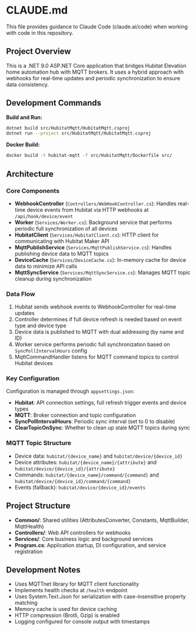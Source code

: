 
# CLAUDE.md

This file provides guidance to Claude Code (claude.ai/code) when working with code in this repository.

## Project Overview

This is a .NET 9.0 ASP.NET Core application that bridges Hubitat Elevation home automation hub with MQTT brokers. It uses a hybrid approach with webhooks for real-time updates and periodic synchronization to ensure data consistency.

## Development Commands

**Build and Run:**
```bash
dotnet build src/HubitatMqtt/HubitatMqtt.csproj
dotnet run --project src/HubitatMqtt/HubitatMqtt.csproj
```

**Docker Build:**
```bash
docker build -t hubitat-mqtt -f src/HubitatMqtt/Dockerfile src/
```

## Architecture

### Core Components
- **WebhookController** (`Controllers/WebHookController.cs`): Handles real-time device events from Hubitat via HTTP webhooks at `/api/hook/device/event`
- **Worker** (`Services/Worker.cs`): Background service that performs periodic full synchronization of all devices
- **HubitatClient** (`Services/HubitatClient.cs`): HTTP client for communicating with Hubitat Maker API
- **MqttPublishService** (`Services/MqttPublishService.cs`): Handles publishing device data to MQTT topics
- **DeviceCache** (`Services/DeviceCache.cs`): In-memory cache for device data to minimize API calls
- **MqttSyncService** (`Services/MqttSyncService.cs`): Manages MQTT topic cleanup during synchronization

### Data Flow
1. Hubitat sends webhook events to WebhookController for real-time updates
2. Controller determines if full device refresh is needed based on event type and device type
3. Device data is published to MQTT with dual addressing (by name and ID)
4. Worker service performs periodic full synchronization based on `SyncPollIntervalHours` config
5. MqttCommandHandler listens for MQTT command topics to control Hubitat devices

### Key Configuration
Configuration is managed through `appsettings.json`:
- **Hubitat**: API connection settings, full refresh trigger events and device types
- **MQTT**: Broker connection and topic configuration  
- **SyncPollIntervalHours**: Periodic sync interval (set to 0 to disable)
- **ClearTopicOnSync**: Whether to clean up stale MQTT topics during sync

### MQTT Topic Structure
- Device data: `hubitat/{device_name}` and `hubitat/device/{device_id}`
- Device attributes: `hubitat/{device_name}/{attribute}` and `hubitat/device/{device_id}/{attribute}`
- Commands: `hubitat/{device_name}/command/{command}` and `hubitat/device/{device_id}/command/{command}`
- Events (fallback): `hubitat/device/{device_id}/events`

## Project Structure

- **Common/**: Shared utilities (AttributesConverter, Constants, MqttBuilder, MqttHealth)
- **Controllers/**: Web API controllers for webhooks
- **Services/**: Core business logic and background services
- **Program.cs**: Application startup, DI configuration, and service registration

## Development Notes

- Uses MQTTnet library for MQTT client functionality
- Implements health checks at `/health` endpoint
- Uses System.Text.Json for serialization with case-insensitive property matching
- Memory cache is used for device caching
- HTTP compression (Brotli, Gzip) is enabled
- Logging configured for console output with timestamps
